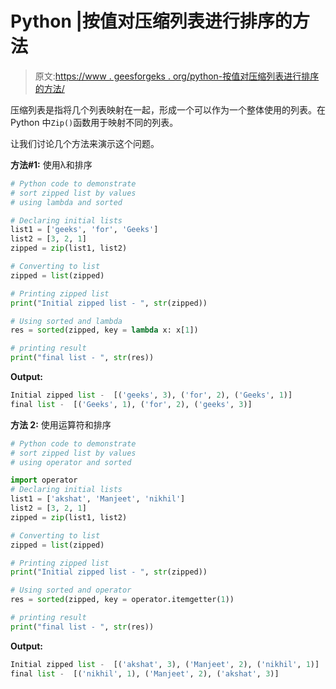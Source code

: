 # Python |按值对压缩列表进行排序的方法

> 原文:[https://www . geesforgeks . org/python-按值对压缩列表进行排序的方法/](https://www.geeksforgeeks.org/python-ways-to-sort-a-zipped-list-by-values/)

压缩列表是指将几个列表映射在一起，形成一个可以作为一个整体使用的列表。在 Python 中`Zip()`函数用于映射不同的列表。

让我们讨论几个方法来演示这个问题。

**方法#1:** 使用λ和排序

```py
# Python code to demonstrate
# sort zipped list by values
# using lambda and sorted

# Declaring initial lists
list1 = ['geeks', 'for', 'Geeks']
list2 = [3, 2, 1]
zipped = zip(list1, list2)

# Converting to list
zipped = list(zipped)

# Printing zipped list
print("Initial zipped list - ", str(zipped))

# Using sorted and lambda
res = sorted(zipped, key = lambda x: x[1])

# printing result
print("final list - ", str(res))
```

**Output:**

```py
Initial zipped list -  [('geeks', 3), ('for', 2), ('Geeks', 1)]
final list -  [('Geeks', 1), ('for', 2), ('geeks', 3)]

```

**方法 2:** 使用运算符和排序

```py
# Python code to demonstrate
# sort zipped list by values
# using operator and sorted

import operator
# Declaring initial lists
list1 = ['akshat', 'Manjeet', 'nikhil']
list2 = [3, 2, 1]
zipped = zip(list1, list2)

# Converting to list
zipped = list(zipped)

# Printing zipped list
print("Initial zipped list - ", str(zipped))

# Using sorted and operator
res = sorted(zipped, key = operator.itemgetter(1))

# printing result
print("final list - ", str(res))
```

**Output:**

```py
Initial zipped list -  [('akshat', 3), ('Manjeet', 2), ('nikhil', 1)]
final list -  [('nikhil', 1), ('Manjeet', 2), ('akshat', 3)]

```